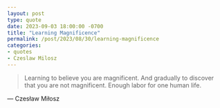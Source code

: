 ```yaml
---
layout: post
type: quote
date: 2023-09-03 18:00:00 -0700
title: "Learning Magnificence"
permalink: /post/2023/08/30/learning-magnificence
categories: 
- quotes
- Czeslaw Milosz
---
```

<blockquote>Learning to believe you are magnificent. And gradually to discover that you are not magnificent. Enough labor for one human life.</blockquote>
<p>— Czesław Miłosz</p>
